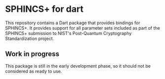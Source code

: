 # SPHINCS+ for dart

This repository contains a Dart package that provides bindings for SPHINCS+. It provides support for all parameter sets included as part of the SPHINCS+ submission to NIST's Post-Quantum Cryptography Standardization project.

## Work in progress

This package is still in the early development phase, so it should not be considered as ready to use.
